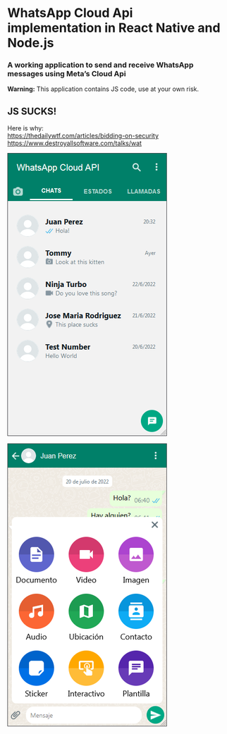 # WhatsApp Cloud Api implementation in React Native and Node.js  
### A working application to send and receive WhatsApp messages using Meta’s Cloud Api  
  
**Warning:** This application contains JS code, use at your own risk.  

## JS SUCKS!  
Here is why:  
https://thedailywtf.com/articles/bidding-on-security  
https://www.destroyallsoftware.com/talks/wat  

![Inbox](https://github.com/TTFH/wa-cloud-api/blob/734f51ff73f4882166cd0e426dff0296e5cc5add/preview/inbox.png)

![Chat](https://github.com/TTFH/wa-cloud-api/blob/734f51ff73f4882166cd0e426dff0296e5cc5add/preview/chat.png)
